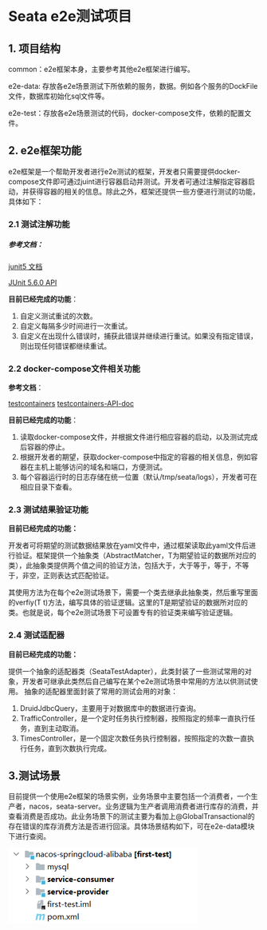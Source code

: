# Seata e2e测试项目

## 1. 项目结构

common：e2e框架本身，主要参考其他e2e框架进行编写。

e2e-data:  存放各e2e场景测试下所依赖的服务，数据。例如各个服务的DockFile文件，数据库初始化sql文件等。

e2e-test：存放各e2e场景测试的代码，docker-compose文件，依赖的配置文件。

## 2. e2e框架功能

e2e框架是一个帮助开发者进行e2e测试的框架，开发者只需要提供docker-compose文件即可通过juint进行容器启动并测试。开发者可通过注解指定容器启动，并获得容器的相关的信息。除此之外，框架还提供一些方便进行测试的功能，具体如下：

### 2.1 测试注解功能

##### 参考文档：

[junit5 文档](https://junit.org/junit5/docs/current/user-guide/#overview)

[JUnit 5.6.0 API](https://junit.org/junit5/docs/5.6.0/api/index.html)

**目前已经完成的功能**：

1. 自定义测试重试的次数。
2. 自定义每隔多少时间进行一次重试。
3. 自定义在出现什么错误时，捕获此错误并继续进行重试。如果没有指定错误，则出现任何错误都继续重试。

### 2.2 docker-compose文件相关功能

**参考文档**：

[testcontainers](https://www.testcontainers.org/quickstart/junit_5_quickstart/)
[testcontainers-API-doc](https://javadoc.io/doc/org.testcontainers/testcontainers/1.15.1/index.html)

**目前已经完成的功能**：

1. 读取docker-compose文件，并根据文件进行相应容器的启动，以及测试完成后容器的停止。
2. 根据开发者的期望，获取docker-compose中指定的容器的相关信息，例如容器在主机上能够访问的域名和端口，方便测试。
3. 每个容器运行时的日志存储在统一位置（默认/tmp/seata/logs），开发者可在相应目录下查看。

### 2.3 测试结果验证功能
**目前已经完成的功能：**

开发者可将期望的测试数据结果放在yaml文件中，通过框架读取此yaml文件后进行验证。框架提供一个抽象类（AbstractMatcher<T>，T为期望验证的数据所对应的类），此抽象类提供两个值之间的验证方法，包括大于，大于等于，等于，不等于，非空，正则表达式匹配验证。

其使用方法为在每个e2e测试场景下，需要一个类去继承此抽象类，然后重写里面的verfiy(T t)方法，编写具体的验证逻辑。这里的T是期望验证的数据所对应的类。也就是说，每个e2e测试场景下可设置专有的验证类来编写验证逻辑。

### 2.4 测试适配器
**目前已经完成的功能：**

提供一个抽象的适配器类（SeataTestAdapter），此类封装了一些测试常用的对象，开发者可继承此类然后自己编写在某个e2e测试场景中常用的方法以供测试使用。
抽象的适配器里面封装了常用的测试会用的对象：

1. DruidJdbcQuery，主要用于对数据库中的数据进行查询。
2. TrafficController，是一个定时任务执行控制器，按照指定的频率一直执行任务，直到主动取消。
3. TimesController，是一个固定次数任务执行控制器，按照指定的次数一直执行任务，直到次数执行完成。

## 3.测试场景

目前提供一个使用e2e框架的场景实例，业务场景中主要包括一个消费者，一个生产者，nacos，seata-server。业务逻辑为生产者调用消费者进行库存的消费，并查看消费是否成功。此业务场景下的测试主要为看加上@GlobalTransactional的存在错误的库存消费方法是否进行回滚。具体场景结构如下，可在e2e-data模块下进行查阅。

![image-20210805194100126](readme.assets/image-20210805194100126.png)